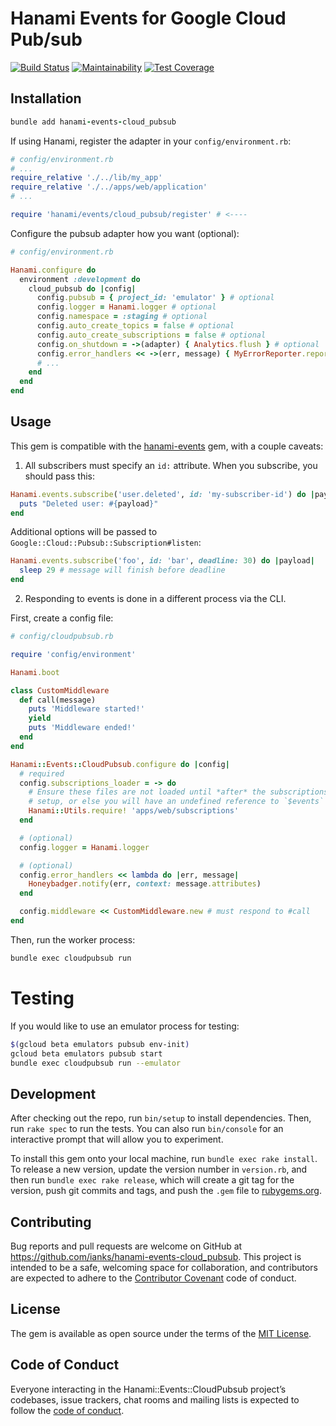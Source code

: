 # Hanami Events for Google Cloud Pub/sub
[![Build Status](https://travis-ci.org/adHawk/hanami-events-cloud_pubsub.svg?branch=master)](https://travis-ci.org/adHawk/hanami-events-cloud_pubsub) [![Maintainability](https://api.codeclimate.com/v1/badges/7341f70d4ed1d0bd7a5d/maintainability)](https://codeclimate.com/github/adHawk/hanami-events-cloud_pubsub/maintainability) [![Test Coverage](https://api.codeclimate.com/v1/badges/7341f70d4ed1d0bd7a5d/test_coverage)](https://codeclimate.com/github/adHawk/hanami-events-cloud_pubsub/test_coverage)

## Installation

```ruby
bundle add hanami-events-cloud_pubsub
```

If using Hanami, register the adapter in your `config/environment.rb`:

```ruby
# config/environment.rb
# ...
require_relative './../lib/my_app'
require_relative './../apps/web/application'
# ...

require 'hanami/events/cloud_pubsub/register' # <----
```

Configure the pubsub adapter how you want (optional):

```ruby
# config/environment.rb

Hanami.configure do
  environment :development do
    cloud_pubsub do |config|
      config.pubsub = { project_id: 'emulator' } # optional
      config.logger = Hanami.logger # optional
      config.namespace = :staging # optional
      config.auto_create_topics = false # optional
      config.auto_create_subscriptions = false # optional
      config.on_shutdown = ->(adapter) { Analytics.flush } # optional
      config.error_handlers << ->(err, message) { MyErrorReporter.report(err) }
      # ...
    end
  end
end
```

## Usage

This gem is compatible with the
[hanami-events](https://github.com/hanami/events) gem, with a couple caveats:

1. All subscribers must specify an `id:` attribute. When you subscribe, you
should pass this:

```ruby
Hanami.events.subscribe('user.deleted', id: 'my-subscriber-id') do |payload|
  puts "Deleted user: #{payload}"
end
```

Additional options will be passed to `Google::Cloud::Pubsub::Subscription#listen`:
```ruby
Hanami.events.subscribe('foo', id: 'bar', deadline: 30) do |payload|
  sleep 29 # message will finish before deadline
end
```

2. Responding to events is done in a different process via the CLI.

First, create a config file:

```ruby
# config/cloudpubsub.rb

require 'config/environment'

Hanami.boot

class CustomMiddleware
  def call(message)
    puts 'Middleware started!'
    yield
    puts 'Middleware ended!'
  end
end

Hanami::Events::CloudPubsub.configure do |config|
  # required
  config.subscriptions_loader = -> do
    # Ensure these files are not loaded until *after* the subscriptions are
    # setup, or else you will have an undefined reference to `$events`
    Hanami::Utils.require! 'apps/web/subscriptions'
  end

  # (optional)
  config.logger = Hanami.logger

  # (optional)
  config.error_handlers << lambda do |err, message|
    Honeybadger.notify(err, context: message.attributes)
  end

  config.middleware << CustomMiddleware.new # must respond to #call
end
```

Then, run the worker process:

```sh
bundle exec cloudpubsub run
```

# Testing

If you would like to use an emulator process for testing:

```sh
$(gcloud beta emulators pubsub env-init)
gcloud beta emulators pubsub start
bundle exec cloudpubsub run --emulator
```

## Development

After checking out the repo, run `bin/setup` to install dependencies. Then, run
`rake spec` to run the tests. You can also run `bin/console` for an interactive
prompt that will allow you to experiment.

To install this gem onto your local machine, run `bundle exec rake install`. To
release a new version, update the version number in `version.rb`, and then run
`bundle exec rake release`, which will create a git tag for the version, push
git commits and tags, and push the `.gem` file to
[rubygems.org](https://rubygems.org).

## Contributing

Bug reports and pull requests are welcome on GitHub at
https://github.com/ianks/hanami-events-cloud_pubsub. This project is intended
to be a safe, welcoming space for collaboration, and contributors are expected
to adhere to the [Contributor Covenant](http://contributor-covenant.org) code
of conduct.

## License

The gem is available as open source under the terms of the [MIT
License](https://opensource.org/licenses/MIT).

## Code of Conduct

Everyone interacting in the Hanami::Events::CloudPubsub project’s codebases,
issue trackers, chat rooms and mailing lists is expected to follow the [code of
conduct](https://github.com/ianks/hanami-events-cloud_pubsub/blob/master/CODE_OF_CONDUCT.md).
